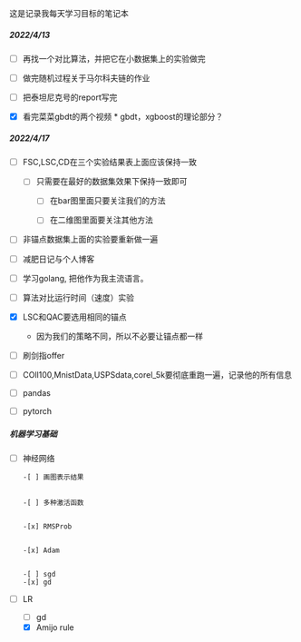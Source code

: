 这是记录我每天学习目标的笔记本

##### 2022/4/13

- [ ] 再找一个对比算法，并把它在小数据集上的实验做完
- [ ] 做完随机过程关于马尔科夫链的作业
- [ ] 把泰坦尼克号的report写完
- [x] 看完菜菜gbdt的两个视频
      * gbdt，xgboost的理论部分？


##### 2022/4/17

-[ ] FSC,LSC,CD在三个实验结果表上面应该保持一致
     -[ ] 只需要在最好的数据集效果下保持一致即可
          -[ ] 在bar图里面只要关注我们的方法
          -[ ] 在二维图里面要关注其他方法


-[ ] 非锚点数据集上面的实验要重新做一遍


-[ ] 减肥日记与个人博客


-[ ] 学习golang, 把他作为我主流语言。
-[ ] 算法对比运行时间（速度）实验


-[x] LSC和QAC要选用相同的锚点
     * 因为我们的策略不同，所以不必要让锚点都一样


-[ ] 刷剑指offer


-[ ] COll100,MnistData,USPSdata,corel_5k要彻底重跑一遍，记录他的所有信息


-[ ] pandas


-[ ] pytorch


##### 机器学习基础

- [ ] 神经网络

      -[ ] 画图表示结果


      -[ ] 多种激活函数


      -[x] RMSProb


      -[x] Adam


      -[ ] sgd
      -[x] gd

-[ ] LR

     -[ ] gd
     -[x] Amijo rule

     ​